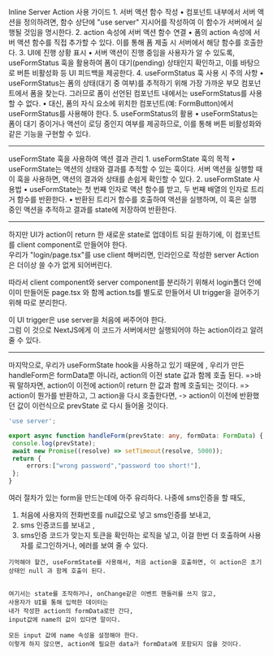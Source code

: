 Inline Server Action 사용 가이드
	1.	서버 액션 함수 작성
	•	컴포넌트 내부에서 서버 액션을 정의하려면, 함수 상단에 "use server" 지시어를 작성하여 이 함수가 서버에서 실행될 것임을 명시한다.
	2.	action 속성에 서버 액션 함수 연결
	•	폼의 action 속성에 서버 액션 함수를 직접 추가할 수 있다. 이를 통해 폼 제출 시 서버에서 해당 함수를 호출한다.
	3.	UI에 진행 상황 표시
	•	서버 액션이 진행 중임을 사용자가 알 수 있도록, useFormStatus 훅을 활용하여 폼이 대기(pending) 상태인지 확인하고, 이를 바탕으로 버튼 비활성화 등 UI 피드백을 제공한다.
	4.	useFormStatus 훅 사용 시 주의 사항
	•	useFormStatus는 폼의 상태(대기 중 여부)를 추적하기 위해 가장 가까운 부모 컴포넌트에서 폼을 찾는다. 그러므로 폼이 선언된 컴포넌트 내에서는 useFormStatus를 사용할 수 없다.
	•	대신, 폼의 자식 요소에 위치한 컴포넌트(예: FormButton)에서 useFormStatus를 사용해야 한다.
	5.	useFormStatus의 활용
	•	useFormStatus는 폼이 대기 중이거나 액션이 로딩 중인지 여부를 제공하므로, 이를 통해 버튼 비활성화와 같은 기능을 구현할 수 있다.

-------
useFormState 훅을 사용하여 액션 결과 관리
	1.	useFormState 훅의 목적
	•	useFormState는 액션의 상태와 결과를 추적할 수 있는 훅이다. 서버 액션을 실행할 때 이 훅을 사용하면, 액션의 결과와 상태를 손쉽게 확인할 수 있다.
	2.	useFormState 사용법
	•	useFormState는 첫 번째 인자로 액션 함수를 받고, 두 번째 배열의 인자로 트리거 함수를 반환한다.
	•	반환된 트리거 함수를 호출하여 액션을 실행하며, 이 훅은 실행 중인 액션을 추적하고 결과를 state에 저장하여 반환한다.
 
 ----
 하지만 UI가 action이 return 한 새로운 state로 업데이트 되길 원하기에, 이 컴포넌트를 client component로 만들어야 한다.  
 우리가 "login/page.tsx"를 use client 해버리면, 인라인으로 작성한
  server Action은 더이상 쓸 수가 없게 되어버린다. 

  따라서 client component와 server component를 분리하기 위해서 
  login폴더 안에 이미 만들어둔 page.tsx 와 함께 action.ts를 별도로 만들어서 UI trigger을 걸어주기 위해 따로 분리한다. 

  이 UI trigger은 use server을 처음에 써주어야 한다.  
  그럼 이 것으로 NextJS에게 이 코드가 서버에서만 실행되어야 하는
  action이라고 알려줄 수 있다. 

  --- 

  마지막으로, 우리가 useFormState hook을 사용하고 있기 때문에 , 
  우리가 만든 handleForm은 formData뿐 아니라, 
  action의 이전 state 값과 함께 호출 된다. 
   =>바꿔 말하자면, action이 이전에 action이 return 한 값과 함께 호출되는 것이다. 
   => action이 뭔가를 반환하고, 그 action을 다시 호출한다면, 
   -> action이 이전에 반환했던 값이 이런식으로 
   prevState 로 다시 들어올 것이다. 

   ```typescript
'use server';

export async function handleForm(prevState: any, formData: FormData) {
    console.log(prevState);
    await new Promise((resolve) => setTimeout(resolve, 5000));
    return {
        errors:["wrong password","password too short!"],
    };
}
   ```
   여러 절차가 있는 form을 만드는데에 아주 유리하다. 
   나중에 sms인증을 할 때도, 
   1. 처음에 사용자의 전화번호를 null값으로 넣고 sms인증를 보내고, 
   2. sms 인증코드를 보내고 , 
   3. sms인증 코드가 맞는지 토큰을 확인하는 로직을 넣고, 
    이걸 한번 더 호출하며 사용자를 로그인하거나, 에러를 보여 줄 수 있다. 

    기억해야 할건, useFormState를 사용해서, 처음 action을 호출하면, 이 action은 초기 상태인 null 과 함께 호출이 된다. 


    여기서는 state를 조작하거나, onChange같은 이벤트 핸들러를 쓰지 않고, 
    사용자가 UI를 통해 입력한 데이터는 
    내가 작성한 action의 formData로만 간다, 
    input값에 name의 값이 있다면 말이다. 

    모든 input 값에 name 속성을 설정해야 한다. 
    이렇게 하지 않으면, action에 필요한 data가 formData에 포함되지 않을 것이다.  